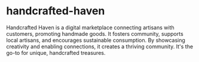 # handcrafted-haven
Handcrafted Haven is a digital marketplace connecting artisans with customers, promoting handmade goods. It fosters community, supports local artisans, and encourages sustainable consumption. By showcasing creativity and enabling connections, it creates a thriving community. It's the go-to for unique, handcrafted treasures.
